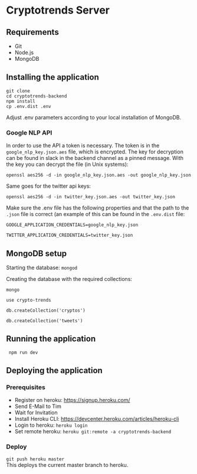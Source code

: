 # Cryptotrends Server

## Requirements
- Git
- Node.js
- MongoDB

## Installing the application

```git clone```  
```cd cryptotrends-backend```  
```npm install```  
```cp .env.dist .env```

Adjust .env parameters according to your local installation of MongoDB.

### Google NLP API
In order to use the API a token is necessary. The token is in the `google_nlp_key.json.aes` file, which is encrypted. 
The key for decryption can be found in slack in the backend channel as a pinned message.
With the key you can decrypt the file (in Unix systems):

`openssl aes256 -d -in google_nlp_key.json.aes -out google_nlp_key.json`

Same goes for the twitter api keys:

`openssl aes256 -d -in twitter_key.json.aes -out twitter_key.json`

Make sure the .env file has the following properties and that the path to the `.json` file is correct (an example of this can be found in the `.env.dist` file:

`GOOGLE_APPLICATION_CREDENTIALS=google_nlp_key.json`

`TWITTER_APPLICATION_CREDENTIALS=twitter_key.json`

## MongoDB setup

Starting the database:
`mongod`

Creating the database with the required collections:

```mongo```

```use crypto-trends```

```db.createCollection('cryptos')```

```db.createCollection('tweets')```

## Running the application

``` npm run dev```

## Deploying the application

### Prerequisites

- Register on heroku: https://signup.heroku.com/
- Send E-Mail to Tim
- Wait for Invitation
- Install Heroku CLI: https://devcenter.heroku.com/articles/heroku-cli
- Login to heroku:  ```heroku login```
- Set remote heroku: ```heroku git:remote -a cryptotrends-backend```

### Deploy

```git push heroku master```  
This deploys the current master branch to heroku.

  

